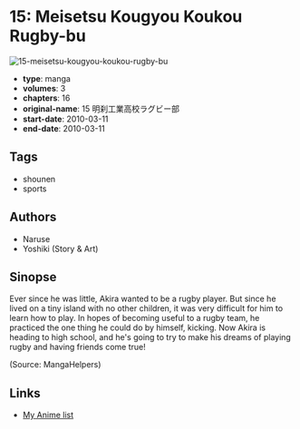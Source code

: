 # 15: Meisetsu Kougyou Koukou Rugby-bu

![15-meisetsu-kougyou-koukou-rugby-bu](https://cdn.myanimelist.net/images/manga/2/161797.jpg)

-   **type**: manga
-   **volumes**: 3
-   **chapters**: 16
-   **original-name**: 15 明刹工業高校ラグビー部
-   **start-date**: 2010-03-11
-   **end-date**: 2010-03-11

## Tags

-   shounen
-   sports

## Authors

-   Naruse
-   Yoshiki (Story & Art)

## Sinopse

Ever since he was little, Akira wanted to be a rugby player. But since he lived on a tiny island with no other children, it was very difficult for him to learn how to play. In hopes of becoming useful to a rugby team, he practiced the one thing he could do by himself, kicking. Now Akira is heading to high school, and he's going to try to make his dreams of playing rugby and having friends come true!

(Source: MangaHelpers)

## Links

-   [My Anime list](https://myanimelist.net/manga/20591/15__Meisetsu_Kougyou_Koukou_Rugby-bu)
